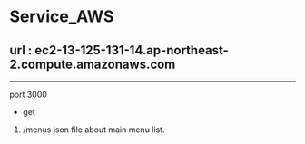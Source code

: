 # Service_AWS
 
## url : ec2-13-125-131-14.ap-northeast-2.compute.amazonaws.com
----------------------------------------------------------------
port 3000

* get 

1. /menus    json file about main menu list.

